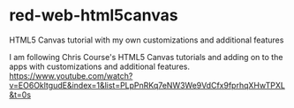 # red-web-html5canvas
HTML5 Canvas tutorial with my own customizations and additional features

I am following Chris Course's HTML5 Canvas tutorials and adding on to the apps with customizations and additional features.
https://www.youtube.com/watch?v=EO6OkltgudE&index=1&list=PLpPnRKq7eNW3We9VdCfx9fprhqXHwTPXL&t=0s
